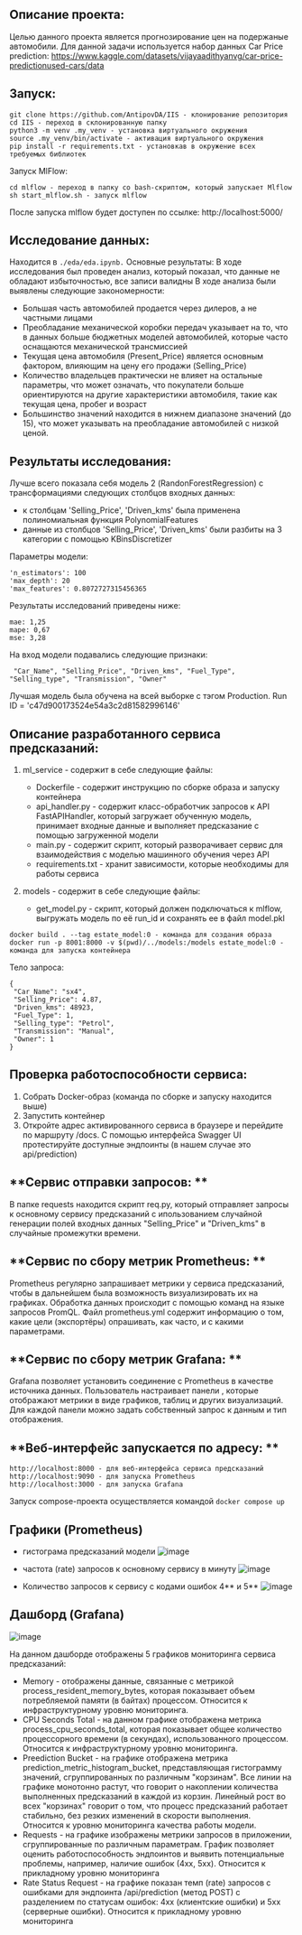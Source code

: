 ## **Описание проекта:**
Целью данного проекта является прогнозирование цен на подержаные автомобили. Для данной задачи используется набор данных Car Price prediction: https://www.kaggle.com/datasets/vijayaadithyanvg/car-price-predictionused-cars/data

## **Запуск:**
```
git clone https://github.com/AntipovDA/IIS - клонирование репозитория
cd IIS - переход в склонированную папку
python3 -m venv .my_venv - установка виртуального окружения
source .my_venv/bin/activate - активация виртуального окружения
pip install -r requirements.txt - установкав в окружение всех требуемых библиотек
```
Запуск MlFlow:
```
cd mlflow - переход в папку со bash-скриптом, который запускает Mlflow
sh start_mlflow.sh - запуск mlflow
```
После запуска mlflow будет доступен по ссылке: http://localhost:5000/

## **Исследование данных:**
Находится в ```./eda/eda.ipynb.``` Основные результаты:
В ходе исследования был проведен анализ, который показал, что данные не обладают избыточностью, все записи валидны
В ходе анализа были выявлены следующие закономерности:

* Большая часть автомобилей продается через дилеров, а не частными лицами
* Преобладание механической коробки передач указывает на то, что в данных больше бюджетных моделей автомобилей, которые часто оснащаются механической трансмиссией
* Текущая цена автомобиля (Present_Price) является основным фактором, влияющим на цену его продажи (Selling_Price)
* Количество владельцев практически не влияет на остальные параметры, что может означать, что покупатели больше ориентируются на другие характеристики автомобиля, такие как текущая цена, пробег и возраст
* Большинство значений находится в нижнем диапазоне значений (до 15), что может указывать на преобладание автомобилей с низкой ценой.


## **Результаты исследования:**

Лучше всего показала себя модель 2 (RandonForestRegression) с трансформациями следующих столбцов входных данных: 

- к столбцам 'Selling_Price', 'Driven_kms' была применена полиномиальная функция PolynomialFeatures
- данные из столбцов 'Selling_Price', 'Driven_kms' были разбиты на 3 категории с помощью KBinsDiscretizer

Параметры модели: 

```
'n_estimators': 100
'max_depth': 20
'max_features': 0.8072727315456365
```

Результаты исследований приведены ниже: 

```
mae: 1,25
mape: 0,67
mse: 3,28
```
На вход модели подавались следующие признаки: 

```
 "Car_Name", "Selling_Price", "Driven_kms", "Fuel_Type", "Selling_type", "Transmission", "Owner"
```

Лучшая модель была обучена на всей выборке с тэгом Production. Run ID = 'c47d900173524e54a3c2d81582996146'

## **Описание разработанного сервиса предсказаний:**
1. ml_service - содержит в себе следующие файлы:
    * Dockerfile - содержит инструкцию по сборке образа и запуску контейнера
    * api_handler.py - содержит класс-обработчик запросов к API FastAPIHandler, который загружает обученную модель, принимает входные данные и выполняет предсказание с помощью загруженной модели
    * main.py - содержит скрипт, который разворачивает сервис для взаимодействия с моделью машинного обучения через API
    * requirements.txt - хранит зависимости, которые необходимы для работы сервиса


2. models - содержит в себе следующие файлы:
    * get_model.py - скрипт, который должен подключаться к mlflow, выгружать модель по её run_id и сохранять ее в файл model.pkl
  
```
docker build . --tag estate_model:0 - команда для создания образа
docker run -p 8001:8000 -v $(pwd)/../models:/models estate_model:0 - команда для запуска контейнера
```

Тело запроса: 
```
{
 "Car_Name": "sx4",
 "Selling_Price": 4.87,
 "Driven_kms": 48923,
 "Fuel_Type": 1,
 "Selling_type": "Petrol",
 "Transmission": "Manual",
 "Owner": 1
}
```

## **Проверка работоспособности сервиса:**
1. Собрать Docker-образ (команда по сборке и запуску находится выше)
2. Запустить контейнер
3. Откройте адрес активированного сервиса в браузере и перейдите по маршруту /docs. С помощью интерфейса Swagger UI протестируйте доступные эндпоинты (в нашем случае это api/prediction)


## **Сервис отправки запросов: **
В папке requests находится скрипт req.py, который отправляет запросы к основному сервису предсказаний с ипользованием случайной генерации полей входных данных "Selling_Price" и "Driven_kms" в случайные промежутки времени.

## **Сервис по сбору метрик Prometheus: **
Prometheus регулярно запрашивает метрики у сервиса предсказаний, чтобы в дальнейшем была возможность визуализировать их на графиках. Обработка данных происходит с помощью команд на языке запросов PromQL. Файл prometheus.yml содержит информацию о том, какие цели (экспортёры) опрашивать, как часто, и с какими параметрами.

## **Сервис по сбору метрик Grafana: **
Grafana позволяет установить соединение с Prometheus в качестве источника данных. Пользователь настраивает панели , которые отображают метрики в виде графиков, таблиц и других визуализаций. Для каждой панели можно задать собственный запрос к данным и тип отображения.

## **Веб-интерфейс запускается по адресу: **
```
http://localhost:8000 - для веб-интерфейса сервиса предсказаний
http://localhost:9090 - для запуска Prometheus
http://localhost:3000 - для запуска Grafana
```

Запуск compose-проекта осуществляется командой ```docker compose up```

## **Графики (Prometheus)**
* гистограма предсказаний модели
![image](https://github.com/AntipovDA/IIS/blob/main/services/prometheus/Screenshot%20from%202024-12-19%2014-21-45.png)

* частота (rate) запросов к основному сервису в минуту
![image](https://github.com/AntipovDA/IIS/blob/main/services/prometheus/Screenshot%20from%202024-12-19%2014-22-10.png)

* Количество запросов к сервису с кодами ошибок 4** и 5**
![image](https://github.com/AntipovDA/IIS/blob/main/services/prometheus/Screenshot%20from%202024-12-19%2014-23-07.png)


## **Дашборд (Grafana)**
![image](https://github.com/AntipovDA/IIS/blob/main/services/grafana/Screenshot%20from%202024-12-19%2015-12-43.png)

На данном дашборде отображены 5 графиков мониторинга сервиса предсказаний: 
* Memory - отображены данные, связанные с метрикой process_resident_memory_bytes, которая показывает объем потребляемой памяти (в байтах) процессом. Относится к инфраструктурному уровню мониторинга.
* CPU Seconds Total - на данном графике отображена метрика process_cpu_seconds_total, которая показывает общее количество процессорного времени (в секундах), использованного процессом. Относится к инфраструктурному уровню мониторинга.
* Preediction Bucket - на графике отображена метрика prediction_metric_histogram_bucket, представляющая гистограмму значений, сгруппированных по различным "корзинам". Все линии на графике монотонно растут, что говорит о накоплении количества выполненных предсказаний в каждой из корзин. Линейный рост во всех "корзинах" говорит о том, что процесс предсказаний работает стабильно, без резких изменений в скорости выполнения. Относится к уровню мониторинга качества работы модели.
* Requests - на графике изображены метрики запросов в приложении, сгруппированные по различным параметрам. График позволяет оценить работоспособность эндпоинтов и выявить потенциальные проблемы, например, наличие ошибок (4xx, 5xx). Относится к прикладному уровню мониторинга
* Rate Status Request - на графике показан темп (rate) запросов с ошибками для эндпоинта /api/prediction (метод POST) с разделением по статусам ошибок: 4xx (клиентские ошибки) и 5xx (серверные ошибки). Относится к прикладному уровню мониторинга
